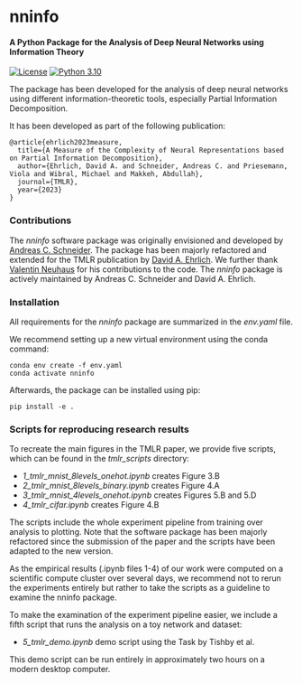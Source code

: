 # nninfo
#### A Python Package for the Analysis of Deep Neural Networks using Information Theory
[![License](https://img.shields.io/badge/License-BSD_3--Clause-blue.svg)](https://opensource.org/licenses/BSD-3-Clause) [![Python 3.10](https://img.shields.io/badge/python-3.10-blue.svg)]()


The package has been developed for the analysis of deep neural networks using different information-theoretic tools, especially Partial Information Decomposition.

It has been developed as part of the following publication:

```
@article{ehrlich2023measure,
  title={A Measure of the Complexity of Neural Representations based on Partial Information Decomposition},
  author={Ehrlich, David A. and Schneider, Andreas C. and Priesemann, Viola and Wibral, Michael and Makkeh, Abdullah},
  journal={TMLR},
  year={2023}
}
```

### Contributions

The *nninfo* software package was originally envisioned and developed by [Andreas C. Schneider](https://github.com/ac-schneider). The package has been majorly refactored and extended for the TMLR publication by [David A. Ehrlich](https://github.com/daehrlich). We further thank [Valentin Neuhaus](https://github.com/vneuhaus) for his contributions to the code. The *nninfo* package is actively maintained by Andreas C. Schneider and David A. Ehrlich.

### Installation
All requirements for the *nninfo* package are summarized in the *env.yaml* file.

We recommend setting up a new virtual environment using the conda command:

    conda env create -f env.yaml
    conda activate nninfo

Afterwards, the package can be installed using pip:

    pip install -e .

### Scripts for reproducing research results
To recreate the main figures in the TMLR paper, we provide five scripts, which can be found in the *tmlr_scripts* directory:
- *1_tmlr_mnist_8levels_onehot.ipynb* creates Figure 3.B
- *2_tmlr_mnist_8levels_binary.ipynb* creates Figure 4.A
- *3_tmlr_mnist_4levels_onehot.ipynb* creates Figures 5.B and 5.D
- *4_tmlr_cifar.ipynb* creates Figure 4.B


The scripts include the whole experiment pipeline from training over analysis to plotting. Note that the software package has been majorly refactored since the submission of the paper and the scripts have been adapted to the new version.

As the empirical results (.ipynb files 1-4) of our work were computed on a scientific compute cluster over several days, we recommend not to rerun the experiments entirely but rather to take the scripts as a guideline to examine the nninfo package. 

To make the examination of the experiment pipeline easier, we include a fifth script that runs the analysis on a toy network and dataset:

- *5_tmlr_demo.ipynb* demo script using the Task by Tishby et al.

 This demo script can be run entirely in approximately two hours on a modern desktop computer.